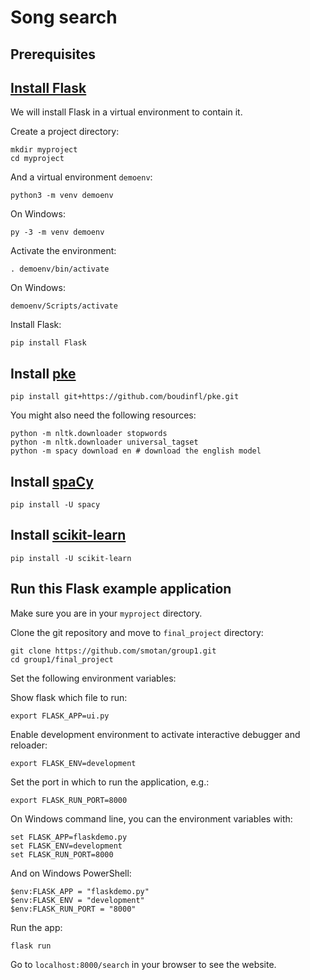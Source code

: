 # Song search
## Prerequisites
## [Install Flask](http://flask.pocoo.org/docs/1.0/installation/)
We will install Flask in a virtual environment to contain it.

Create a project directory:

```
mkdir myproject
cd myproject
```
And a virtual environment `demoenv`:

```
python3 -m venv demoenv
```

On Windows:

```
py -3 -m venv demoenv
```

Activate the environment:

```
. demoenv/bin/activate
```

On Windows:

```
demoenv/Scripts/activate
```

Install Flask:

```
pip install Flask
```
## Install [pke](https://github.com/boudinfl/pke)
```
pip install git+https://github.com/boudinfl/pke.git
```
You might also need the following resources:
```
python -m nltk.downloader stopwords
python -m nltk.downloader universal_tagset
python -m spacy download en # download the english model
```
## Install [spaCy](https://spacy.io/)

```
pip install -U spacy
```
## Install [scikit-learn](https://scikit-learn.org/stable/index.html)

```
pip install -U scikit-learn
```

## Run this Flask example application

Make sure you are in your `myproject` directory.

Clone the git repository and move to `final_project` directory:

```
git clone https://github.com/smotan/group1.git
cd group1/final_project
```
Set the following environment variables:

Show flask which file to run:

```
export FLASK_APP=ui.py
```

Enable development environment to activate interactive debugger and reloader:

```
export FLASK_ENV=development
```

Set the port in which to run the application, e.g.:

```
export FLASK_RUN_PORT=8000
```

On Windows command line, you can the environment variables with:

```
set FLASK_APP=flaskdemo.py
set FLASK_ENV=development
set FLASK_RUN_PORT=8000
```

And on Windows PowerShell:

```
$env:FLASK_APP = "flaskdemo.py"
$env:FLASK_ENV = "development"
$env:FLASK_RUN_PORT = "8000"
```
Run the app:

```
flask run
```

Go to `localhost:8000/search` in your browser to see the website.
